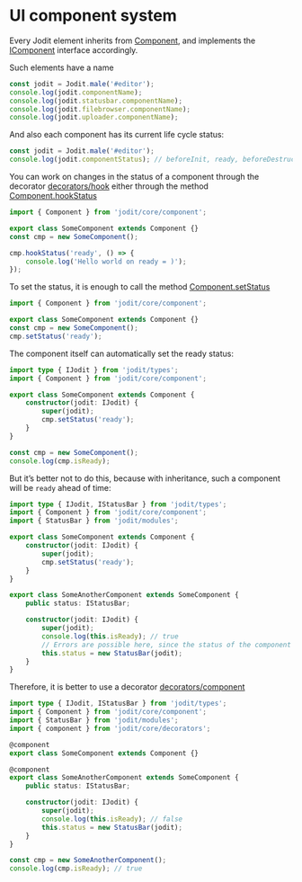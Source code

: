 # UI component system

Every Jodit element inherits from [Component](https://xdsoft.net/jodit/docs/classes/component.Component.html), and implements the [IComponent](https://xdsoft.net/jodit/docs/interfaces/types.IComponent.html) interface accordingly.

Such elements have a name

```js
const jodit = Jodit.male('#editor');
console.log(jodit.componentName);
console.log(jodit.statusbar.componentName);
console.log(jodit.filebrowser.componentName);
console.log(jodit.uploader.componentName);
```

And also each component has its current life cycle status:

```js
const jodit = Jodit.male('#editor');
console.log(jodit.componentStatus); // beforeInit, ready, beforeDestruct, destructed
```

You can work on changes in the status of a component through the decorator [decorators/hook](https://xdsoft.net/jodit/docs/modules/decorators_hook.html)
either through the method [Component.hookStatus](https://xdsoft.net/jodit/docs/classes/component.Component.html#hookstatus)

```ts
import { Component } from 'jodit/core/component';

export class SomeComponent extends Component {}
const cmp = new SomeComponent();

cmp.hookStatus('ready', () => {
	console.log('Hello world on ready = )');
});
```

To set the status, it is enough to call the method [Component.setStatus](https://xdsoft.net/jodit/docs/classes/component.Component.html#setstatus)

```ts
import { Component } from 'jodit/core/component';

export class SomeComponent extends Component {}
const cmp = new SomeComponent();
cmp.setStatus('ready');
```

The component itself can automatically set the ready status:

```ts
import type { IJodit } from 'jodit/types';
import { Component } from 'jodit/core/component';

export class SomeComponent extends Component {
	constructor(jodit: IJodit) {
		super(jodit);
		cmp.setStatus('ready');
	}
}

const cmp = new SomeComponent();
console.log(cmp.isReady);
```

But it’s better not to do this, because with inheritance, such a component will be `ready` ahead of time:

```ts
import type { IJodit, IStatusBar } from 'jodit/types';
import { Component } from 'jodit/core/component';
import { StatusBar } from 'jodit/modules';

export class SomeComponent extends Component {
	constructor(jodit: IJodit) {
		super(jodit);
		cmp.setStatus('ready');
	}
}

export class SomeAnotherComponent extends SomeComponent {
	public status: IStatusBar;

	constructor(jodit: IJodit) {
		super(jodit);
		console.log(this.isReady); // true
		// Errors are possible here, since the status of the component is already 'ready' but you have not yet initialized its fields
		this.status = new StatusBar(jodit);
	}
}
```

Therefore, it is better to use a decorator [decorators/component](https://xdsoft.net/jodit/docs/modules/decorators_component.html)

```ts
import type { IJodit, IStatusBar } from 'jodit/types';
import { Component } from 'jodit/core/component';
import { StatusBar } from 'jodit/modules';
import { component } from 'jodit/core/decorators';

@component
export class SomeComponent extends Component {}

@component
export class SomeAnotherComponent extends SomeComponent {
	public status: IStatusBar;

	constructor(jodit: IJodit) {
		super(jodit);
		console.log(this.isReady); // false
		this.status = new StatusBar(jodit);
	}
}

const cmp = new SomeAnotherComponent();
console.log(cmp.isReady); // true
```
